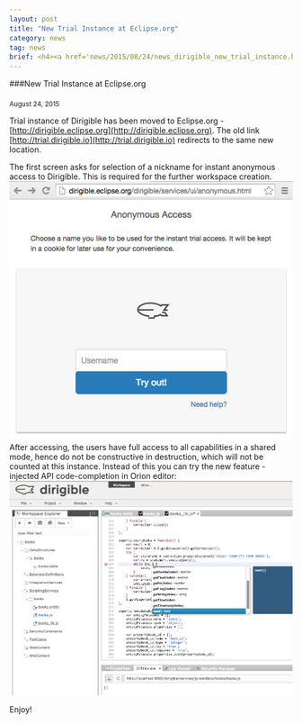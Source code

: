 ```yaml
---
layout: post
title: "New Trial Instance at Eclipse.org"
category: news
tag: news
brief: <h4><a href='news/2015/08/24/news_dirigible_new_trial_instance.html'>New Trial Instance at Eclipse.org</a></h4> <sub class="post-info">August 24, 2015</sub></br> Trial instance of Dirigible has been moved to Eclipse.org...<br>
---
```


###New Trial Instance at Eclipse.org

<sub class="post-info">August 24, 2015</sub>

Trial instance of Dirigible has been moved to Eclipse.org - [http://dirigible.eclipse.org](http://dirigible.eclipse.org).
The old link [http://trial.dirigible.io](http://trial.dirigible.io) redirects to the same new location.

The first screen asks for selection of a nickname for instant anonymous access to Dirigible. This is required for the further workspace creation.
<br>
<img src="/img/posts/instant_access.png"/>
<br>
After accessing, the users have full access to all capabilities in a shared mode, hence do not be constructive in destruction, which will not be counted at this instance.
Instead of this you can try the new feature - injected API code-completion in Orion editor:
<br>
<img src="/img/posts/injected_api_in_orion.png"/>
<br>

Enjoy!


